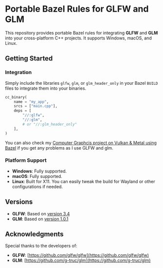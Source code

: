 # Portable Bazel Rules for GLFW and GLM

This repository provides portable Bazel rules for integrating **GLFW** and **GLM** into your cross-platform C++ projects. It supports Windows, macOS, and Linux.

## Getting Started

### Integration

Simply include the libraries `glfw`, `glm`, or `glm_header_only` in your Bazel `BUILD` files to integrate them into your binaries.

```python
cc_binary(
    name = "my_app",
    srcs = ["main.cpp"],
    deps = [
        "//:glfw",
        "//:glm",
        # or "//:glm_header_only"
    ],
)
```

You can also check my [Computer Graphcis project on Vulkan & Metal using Bazel](https://github.com/kevinpruvost/Bazel_Vulkan_Metal) if you get any problems as I use GLFW and glm.

### Platform Support

- **Windows**: Fully supported.
- **macOS**: Fully supported.
- **Linux**: Built for X11. You can easily tweak the build for Wayland or other configurations if needed.

## Versions

- **GLFW**: Based on [version 3.4](https://github.com/glfw/glfw/releases/tag/3.4)
- **GLM**: Based on [version 1.0.1](https://github.com/g-truc/glm/releases/tag/1.0.1)

## Acknowledgments

Special thanks to the developers of:

- **GLFW**: [https://github.com/glfw/glfw](https://github.com/glfw/glfw)
- **GLM**: [https://github.com/g-truc/glm](https://github.com/g-truc/glm)
